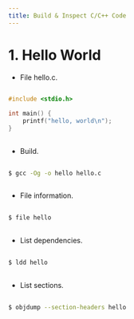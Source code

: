 ```yaml
---
title: Build & Inspect C/C++ Code
---
```


# 1. Hello World
- File hello.c.
```c
  
#include <stdio.h>

int main() {
    printf("hello, world\n");
}
  
```

- Build.
```sh
  
$ gcc -Og -o hello hello.c
  
```

- File information.
```sh
  
$ file hello
  
```

- List dependencies.
```sh
  
$ ldd hello
  
```

- List sections.
```sh
  
$ objdump --section-headers hello
  
```
